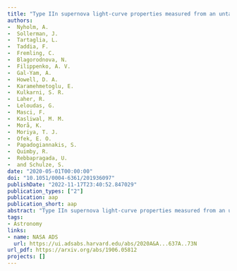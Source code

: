 ```yaml
---
title: "Type IIn supernova light-curve properties measured from an untargeted survey sample"
authors:
-  Nyholm, A.
-  Sollerman, J.
-  Tartaglia, L.
-  Taddia, F.
-  Fremling, C.
-  Blagorodnova, N.
-  Filippenko, A. V.
-  Gal-Yam, A.
-  Howell, D. A.
-  Karamehmetoglu, E.
-  Kulkarni, S. R.
-  Laher, R.
-  Leloudas, G.
-  Masci, F.
-  Kasliwal, M. M.
-  Morå, K.
-  Moriya, T. J.
-  Ofek, E. O.
-  Papadogiannakis, S.
-  Quimby, R.
-  Rebbapragada, U.
-  and Schulze, S.
date: "2020-05-01T00:00:00"
doi: "10.1051/0004-6361/201936097"
publishDate: "2022-11-17T23:40:52.847029"
publication_types: ["2"]
publication: aap
publication_short: aap
abstract: "Type IIn supernova light-curve properties measured from an untargeted survey sample"
tags:
- Astronomy
links:
- name: NASA ADS
  url: https://ui.adsabs.harvard.edu/abs/2020A&A...637A..73N
url_pdf: https://arxiv.org/abs/1906.05812
projects: []
---
```

